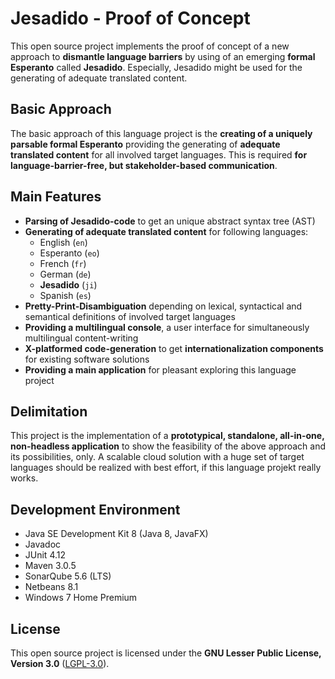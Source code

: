 # Jesadido - Proof of Concept

This open source project implements the proof of concept of a new approach to **dismantle language barriers** by using of an emerging **formal Esperanto** called **Jesadido**. Especially, Jesadido might be used for the generating of adequate translated content.

## Basic Approach

The basic approach of this language project is the **creating of a uniquely parsable formal Esperanto** providing the generating of **adequate translated content** for all involved target languages. This is required **for language-barrier-free, but stakeholder-based communication**.

## Main Features

- **Parsing of Jesadido-code** to get an unique abstract syntax tree (AST)
- **Generating of adequate translated content** for following languages:
  - English (`en`)
  - Esperanto (`eo`)
  - French (`fr`)
  - German (`de`)
  - **Jesadido** (`ji`)
  - Spanish (`es`)
- **Pretty-Print-Disambiguation** depending on lexical, syntactical and semantical definitions of involved target languages
- **Providing a multilingual console**, a user interface for simultaneously multilingual content-writing
- **X-platformed code-generation** to get **internationalization components** for existing software solutions
- **Providing a main application** for pleasant exploring this language project

## Delimitation

This project is the implementation of a **prototypical, standalone, all-in-one, non-headless application** to show the feasibility of the above approach and its possibilities, only. A scalable cloud solution with a huge set of target languages should be realized with best effort, if this language projekt really works.

## Development Environment

- Java SE Development Kit 8 (Java 8, JavaFX)
- Javadoc
- JUnit 4.12
- Maven 3.0.5
- SonarQube 5.6 (LTS)
- Netbeans 8.1
- Windows 7 Home Premium

## License

This open source project is licensed under the **GNU Lesser Public License, Version 3.0** ([LGPL-3.0](https://www.gnu.org/licenses/lgpl-3.0.txt)).
